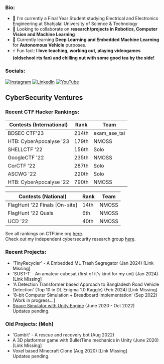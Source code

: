 
[//]: # (README made with https://gprm.itsvg.in/ and some customization, the svg is made by https://git.io/typing-svg)

[//]: # (<meta name="google-site-verification" content="uvxi10l8J-97LmEIjcdHjehpRowt0oygUn6lnn8lfCc" />)

### Bio:
- 🏢 I'm currently a Final Year Student studying Electrical and Electronics Engineering at Shahjalal University of Science & Technology<br>
- 👯 Looking to collaborate on **research/projects in Robotics, Computer Vision and Machine Learning**<br>
- 🌱 Currently learning **Deep Learning and Embedded Machine Learning** for **Autonomous Vehicle** purposes.<br>
- ⚡ Fun fact: **I love teaching, working out, playing videogames (oldschool rts fan) and chilling out with some good tea by the side!**

### Socials:
[![Instagram](https://img.shields.io/badge/Instagram-%23E4405F.svg?logo=Instagram&logoColor=white)](https://instagram.com/irfanislive) [![LinkedIn](https://img.shields.io/badge/LinkedIn-%230077B5.svg?logo=linkedin&logoColor=white)](https://linkedin.com/in/irfannafizshahan) [![YouTube](https://img.shields.io/badge/YouTube-%23FF0000.svg?logo=YouTube&logoColor=white)](https://youtube.com/channel/UCMYMyi-OSuUjkStrzN4bdsA) 

[//]: # (Make this better in the future)

## CyberSecurity Ventures
### Recent CTF Hacker Rankings: 
| Contests (International) | Rank   | Team  |
| ------------------------ | ------ | ----- |
| BDSEC CTF'23             | 214th  | exam_ase_tai  |
| HTB: CyberApocalyse '23  | 179th  | NMOSS  |
| SHELLCTF '22             | 156th  | Solo  |
| GoogleCTF '22            | 235th  | NMOSS |
| CorCTF '22               | 287th  | Solo  |
| ASCWG '22                | 220th  | Solo  |
| HTB: CyberApocalyse '22  | 790th  | NMOSS |

| Contests (National)                 | Rank   | Team  |
| ----------------------------------- | ------ | ----- |
| FlagHunt '22 Finals [On-site]       | 14th   | NMOSS |
| FlagHunt '22 Quals                  | 6th    | NMOSS |
| UCD '22                             | 40th   | NMOSS |

See all rankings on CTFtime.org [here](https://ctftime.org/team/187336). <br>
Check out my independent cybersecurity research group [here](https://nmoss.pages.dev).

### Recent Projects:
- 'TinyRecycler' - A Embedded ML Trash Segregator    (Jan 2024)   [Link Missing]<br>
- 'SUST-1' - An amateur cubesat (first of it's kind for my uni)      (Jan 2024)   [Link Missing]<br>
- 'A Detection Transformer based Approach to Bangladesh Road Vehicle Detection' (Top 10 in DL Enigma 1.0 Kaggle) (Feb 2024) [Link Missing]<br>
- '8-bit Computer Simulation + Breadboard Implementation'  (Sep 2022)   [Work in progress...] <br>
- [Space Simulator with Unity Engine](https://github.com/IrfanNafiz/Space-Sim-Prototype) (June 2020 - Oct 2022) <br>
Updates pending.

### Old Projects: (Meh)
- 'Gambit' - A rescue and recovery bot (Aug 2022) <br> 
- A 3D platformer game with BulletTime mechanics in Unity (June 2020) [Link Missing] <br>
- Voxel based Minecraft Clone                             (Aug 2020)  [Link Missing] <br>
Updates pending.


